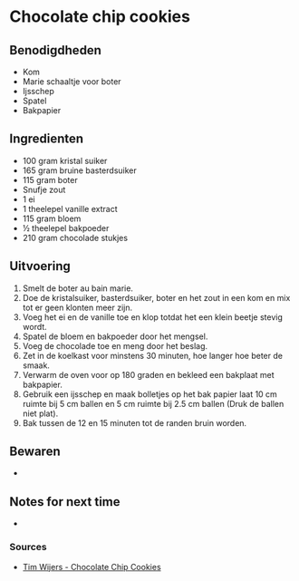 # Chocolate chip cookies


## Benodigdheden

* Kom
* Marie schaaltje voor boter
* Ijsschep
* Spatel
* Bakpapier

## Ingredienten

* 100 gram kristal suiker
* 165 gram bruine basterdsuiker
* 115 gram boter
* Snufje zout
* 1 ei
* 1 theelepel vanille extract
* 115 gram bloem
* ½ theelepel bakpoeder
* 210 gram chocolade stukjes


## Uitvoering

1. Smelt de boter au bain marie.
2. Doe de kristalsuiker, basterdsuiker, boter en het zout in een kom en mix tot er geen klonten meer zijn.
3. Voeg het ei en de vanille toe en klop totdat het een klein beetje stevig wordt.
4. Spatel de bloem en bakpoeder door het mengsel.
5. Voeg de chocolade toe en meng door het beslag.
6. Zet in de koelkast voor minstens 30 minuten, hoe langer hoe beter de smaak.
7. Verwarm de oven voor op 180 graden en bekleed een bakplaat met bakpapier.
8. Gebruik een ijsschep en maak bolletjes op het bak papier laat 10 cm ruimte bij 5 cm ballen en 5 cm ruimte bij 2.5 cm ballen (Druk de ballen niet plat).
9. Bak tussen de 12 en 15 minuten tot de randen bruin worden.


## Bewaren

* 

## Notes for next time

*

### Sources
* [Tim Wijers - Chocolate Chip Cookies](https://recepten.timwijers.nl/chocolate-chip-cookies/)